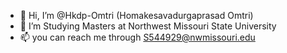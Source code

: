 - 👋 Hi, I’m @Hkdp-Omtri (Homakesavadurgaprasad Omtri)
- 👀 I’m Studying Masters at Northwest Missouri State University 
- 📫 you can reach me through S544929@nwmissouri.edu

<!---
Hkdp-Omtri/Hkdp-Omtri is a ✨ special ✨ repository because its `README.md` (this file) appears on your GitHub profile.
You can click the Preview link to take a look at your changes.
--->
